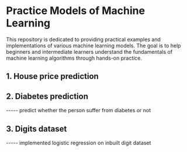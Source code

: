 # Practice Models of Machine Learning
This repository is dedicated to providing practical examples and implementations of various machine learning models. The goal is to help beginners and intermediate learners understand the fundamentals of machine learning algorithms through hands-on practice.

## 1. House price prediction

## 2. Diabetes prediction 
----- predict whether the person suffer from diabetes or not 

## 3. Digits dataset
----- implemented logistic regression on inbuilt digit dataset
